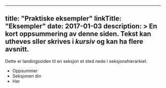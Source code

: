 
---
title: "Praktiske eksempler"
linkTitle: "Eksempler"
date: 2017-01-03
description: >
  En kort oppsummering av denne siden. Tekst kan **utheves** sller skrives i _kursiv_ og kan ha flere avsnitt.
---

Dette er landingssiden til en seksjon et sted nede i seksjonshierarkiet.

* Oppsummer
* Seksjonen din
* Her


